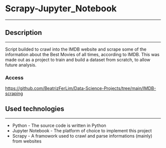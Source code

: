 # Scrapy-Jupyter_Notebook
---
## Description
---
Script builded to crawl into the IMDB website and scrape some of the information about the Best Movies of all times, according to IMDB.
This was made out as a project to train and build a dataset from scratch, to allow future analysis.

### Access
https://github.com/BeatrizFerLim/Data-Science-Projects/tree/main/IMDB-scraping

## Used technologies
---
* Python - The source code is written in Python
* Jupyter Notebook - The platform of choice to implement this project
* Scrapy - A framowork used to crawl and parse informations (mainly) from websites
